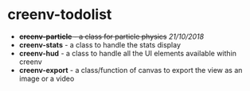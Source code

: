 # creenv-todolist

* ~~**creenv-particle** - a class for particle physics~~ *21/10/2018*
* **creenv-stats** - a class to handle the stats display 
* **creenv-hud** - a class to handle all the UI elements available within creenv 
* **creenv-export** - a class/function of canvas to export the view as an image or a video 
